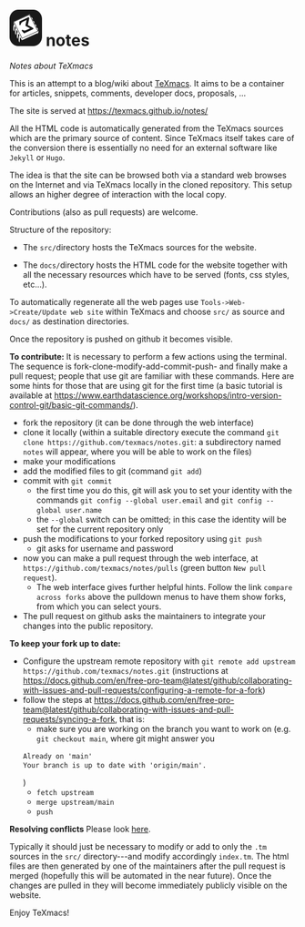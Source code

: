 # ![site icon](./resources/blog-icon.png) notes
*Notes about TeXmacs*

This is an attempt to a blog/wiki about [TeXmacs](http://www.texmacs.org). It aims to be a container for articles, snippets, comments, developer docs, proposals, ... 

The site is served at https://texmacs.github.io/notes/ 

All the HTML code is automatically generated from the TeXmacs sources which are the primary source of content. Since TeXmacs itself takes care of the conversion there is essentially no need for an external software like `Jekyll` or `Hugo`.

The idea is that the site can be browsed both via a standard web browses on the Internet and via TeXmacs locally in the cloned repository. This setup allows an higher degree of interaction with the local copy. 

Contributions (also as pull requests) are welcome. 


Structure of the repository:

 * The `src/`directory hosts the TeXmacs sources for the website. 

 * The `docs/`directory hosts the HTML code for the website together with all the necessary resources which have to be served (fonts, css styles, etc...).

To automatically regenerate all the web pages  use `Tools->Web->Create/Update web site` within TeXmacs and choose `src/` as source and `docs/` as destination directories. 

Once the repository is pushed on github it becomes visible. 

**To contribute:**
It is necessary to perform a few actions using the terminal. The sequence is fork-clone-modify-add-commit-push- and finally make a pull request; people that use git are familiar with these commands. Here are some hints for those that are using git for the first time (a basic tutorial is available at https://www.earthdatascience.org/workshops/intro-version-control-git/basic-git-commands/).

  * fork the repository (it can be done through the web interface)
  * clone it locally (within a suitable directory execute the command `git clone https://github.com/texmacs/notes.git`: a subdirectory named `notes` will appear, where you will be able to work on the files)
  * make your modifications
  * add the modified files to git (command `git add`)
  * commit with `git commit`
    * the first time you do this, git will ask you to set your identity with the commands `git config --global user.email` and `git config --global user.name`
    * the `--global` switch can be omitted; in this case the identity will be set for the current repository only
  * push the modifications to your forked repository using `git push`
    * git asks for username and password
  * now you can make a pull request through the web interface, at `https://github.com/texmacs/notes/pulls` (green button `New pull request`).
    * The web interface gives further helpful hints. Follow the link `compare across forks` above the pulldown menus to have them show forks, from which you can select yours.
  * The pull request on github asks the maintainers to integrate your changes into the public repository.

**To keep your fork up to date:**
  * Configure the upstream remote repository with `git remote add upstream https://github.com/texmacs/notes.git` (instructions at https://docs.github.com/en/free-pro-team@latest/github/collaborating-with-issues-and-pull-requests/configuring-a-remote-for-a-fork)
  * follow the steps at https://docs.github.com/en/free-pro-team@latest/github/collaborating-with-issues-and-pull-requests/syncing-a-fork, that is:
    * make sure you are working on the branch you want to work on (e.g. `git checkout main`, where git might answer you 
    ```
    Already on 'main'
    Your branch is up to date with 'origin/main'.
    ```
    )
    * `fetch upstream`
    * `merge upstream/main`
    * `push`

**Resolving conflicts**
   Please look [here](git-suggestions.md).

Typically it should just be necessary to modify or add to only the `.tm` sources in the `src/` directory---and modify accordingly `index.tm`. The html files are then generated by one of the maintainers after the pull request is merged (hopefully this will be automated in the near future). Once the changes are pulled in they will become immediately publicly visible on the website.

Enjoy TeXmacs!